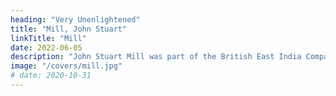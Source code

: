 ```yaml
---
heading: "Very Unenlightened"
title: "Mill, John Stuart"
linkTitle: "Mill"
date: 2022-06-05
description: "John Stuart Mill was part of the British East India Company who advocated free trade"
image: "/covers/mill.jpg"
# date: 2020-10-31
---
```

